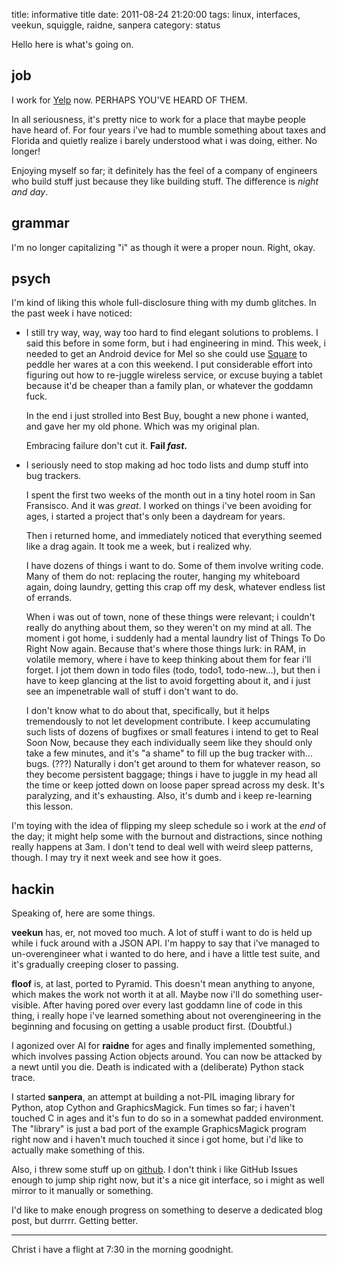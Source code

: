 title: informative title
date: 2011-08-24 21:20:00
tags: linux, interfaces, veekun, squiggle, raidne, sanpera
category: status

Hello here is what's going on.

<!-- more -->

## job

I work for [Yelp][] now.  PERHAPS YOU'VE HEARD OF THEM.

In all seriousness, it's pretty nice to work for a place that maybe people have heard of.  For four years i've had to mumble something about taxes and Florida and quietly realize i barely understood what i was doing, either.  No longer!

Enjoying myself so far; it definitely has the feel of a company of engineers who build stuff just because they like building stuff.  The difference is _night and day_.

## grammar

I'm no longer capitalizing "i" as though it were a proper noun.  Right, okay.

## psych

I'm kind of liking this whole full-disclosure thing with my dumb glitches.  In the past week i have noticed:

* I still try way, way, way too hard to find elegant solutions to problems.  I said this before in some form, but i had engineering in mind.  This week, i needed to get an Android device for Mel so she could use [Square][] to peddle her wares at a con this weekend.  I put considerable effort into figuring out how to re-juggle wireless service, or excuse buying a tablet because it'd be cheaper than a family plan, or whatever the goddamn fuck.

    In the end i just strolled into Best Buy, bought a new phone i wanted, and gave her my old phone.  Which was my original plan.

    Embracing failure don't cut it.  **Fail _fast_.**

* I seriously need to stop making ad hoc todo lists and dump stuff into bug trackers.

    I spent the first two weeks of the month out in a tiny hotel room in San Fransisco.  And it was _great_.  I worked on things i've been avoiding for ages, i started a project that's only been a daydream for years.

    Then i returned home, and immediately noticed that everything seemed like a drag again.  It took me a week, but i realized why.

    I have dozens of things i want to do.  Some of them involve writing code.  Many of them do not: replacing the router, hanging my whiteboard again, doing laundry, getting this crap off my desk, whatever endless list of errands.

    When i was out of town, none of these things were relevant; i couldn't really do anything about them, so they weren't on my mind at all.  The moment i got home, i suddenly had a mental laundry list of Things To Do Right Now again.  Because that's where those things lurk: in RAM, in volatile memory, where i have to keep thinking about them for fear i'll forget.  I jot them down in todo files (todo, todo1, todo-new...), but then i have to keep glancing at the list to avoid forgetting about it, and i just see an impenetrable wall of stuff i don't want to do.

    I don't know what to do about that, specifically, but it helps tremendously to not let development contribute.  I keep accumulating such lists of dozens of bugfixes or small features i intend to get to Real Soon Now, because they each individually seem like they should only take a few minutes, and it's "a shame" to fill up the bug tracker with...  bugs.  (???)  Naturally i don't get around to them for whatever reason, so they become persistent baggage; things i have to juggle in my head all the time or keep jotted down on loose paper spread across my desk.  It's paralyzing, and it's exhausting.  Also, it's dumb and i keep re-learning this lesson.

I'm toying with the idea of flipping my sleep schedule so i work at the _end_ of the day; it might help some with the burnout and distractions, since nothing really happens at 3am.  I don't tend to deal well with weird sleep patterns, though.  I may try it next week and see how it goes.

## hackin

Speaking of, here are some things.

**veekun** has, er, not moved too much.  A lot of stuff i want to do is held up while i fuck around with a JSON API.  I'm happy to say that i've managed to un-overengineer what i wanted to do here, and i have a little test suite, and it's gradually creeping closer to passing.

**floof** is, at last, ported to Pyramid.  This doesn't mean anything to anyone, which makes the work not worth it at all.  Maybe now i'll do something user-visible.  After having pored over every last goddamn line of code in this thing, i really hope i've learned something about not overengineering in the beginning and focusing on getting a usable product first.  (Doubtful.)

I agonized over AI for **raidne** for ages and finally implemented something, which involves passing Action objects around.  You can now be attacked by a newt until you die.  Death is indicated with a (deliberate) Python stack trace.

I started **sanpera**, an attempt at building a not-PIL imaging library for Python, atop Cython and GraphicsMagick.  Fun times so far; i haven't touched C in ages and it's fun to do so in a somewhat padded environment.  The "library" is just a bad port of the example GraphicsMagick program right now and i haven't much touched it since i got home, but i'd like to actually make something of this.

Also, i threw some stuff up on [github][my github].  I don't think i like GitHub Issues enough to jump ship right now, but it's a nice git interface, so i might as well mirror to it manually or something.

I'd like to make enough progress on something to deserve a dedicated blog post, but durrrr.  Getting better.

---

Christ i have a flight at 7:30 in the morning goodnight.

[my github]: https://github.com/eevee
[Square]: http://squareup.com/
[Yelp]: http://www.yelp.com/
